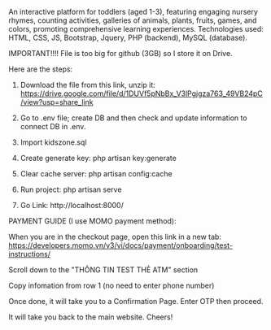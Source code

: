An interactive platform for toddlers (aged 1-3), featuring engaging nursery rhymes, counting activities, galleries of animals, plants, fruits, games, and colors, promoting comprehensive learning experiences.
Technologies used: HTML, CSS, JS, Bootstrap, Jquery, PHP (backend), MySQL (database).

IMPORTANT!!!!
File is too big for github (3GB) so I store it on Drive.

Here are the steps:
1. Download the file from this link, unzip it:
   https://drive.google.com/file/d/1DUVf5pNbBx_V3lPgjgza763_49VB24pC/view?usp=share_link

2. Go to .env file; create DB and then check and update information to connect DB in .env. 

3. Import kidszone.sql 
   
4. Create generate key:
   php artisan key:generate
   
5. Clear cache server:
   php artisan config:cache

6. Run project:
   php artisan serve

7. Go Link: http://localhost:8000/

PAYMENT GUIDE (I use MOMO payment method):

When you are in the checkout page, open this link in a new tab: https://developers.momo.vn/v3/vi/docs/payment/onboarding/test-instructions/

Scroll down to the "THÔNG TIN TEST THẺ ATM" section 

Copy infomation from row 1 (no need to enter phone number)

Once done, it will take you to a Confirmation Page. Enter OTP then proceed.

It will take you back to the main website.
Cheers!
